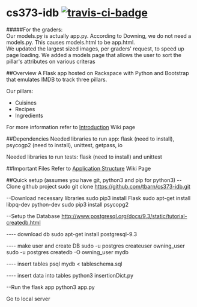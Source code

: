 # cs373-idb  [![travis-ci-badge](https://travis-ci.org/tbarn/cs373-idb.svg?branch=master)](https://travis-ci.org/tbarn/cs373-idb)

#####For the graders:    
Our models.py is actually app.py. According to Downing, we do not need a models.py. This causes models.html to be app.html.    
We updated the largest sized images, per graders' request, to speed up page loading.
We added a models page that allows the user to sort the pillar's attributes on various criteras

##Overview
A Flask app hosted on Rackspace with Python and Bootstrap that emulates IMDB to track three pillars.

Our pillars:
* Cuisines
* Recipes
* Ingredients

For more information refer to [Introduction](https://github.com/tbarn/cs373-idb/wiki/(1)-Introduction) Wiki page

##Dependencies
Needed libraries to run app: flask (need to install), psycogp2 (need to install), unittest, getpass, io

Needed libraries to run tests: flask (need to install) and unittest

##Important Files
Refer to [Application Structure](https://github.com/tbarn/cs373-idb/wiki/(5)-Application-Structure) Wiki Page

##Quick setup (assumes you have git, python3 and pip for python3)
--Clone github project
sudo git clone https://github.com/tbarn/cs373-idb.git

--Download necessary libraries
sudo pip3 install Flask
sudo apt-get install libpq-dev python-dev
sudo pip3 install psycopg2

--Setup the Database
http://www.postgresql.org/docs/9.3/static/tutorial-createdb.html

---- download db
sudo apt-get install postgresql-9.3

---- make user and create DB 
sudo -u postgres createuser owning_user
sudo -u postgres createdb -O owning_user mydb

---- insert tables
psql mydb < tableschema.sql 

---- insert data into tables
python3 insertionDict.py 


--Run the flask app
python3 app.py

Go to local server 



